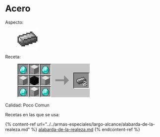 # Acero

Aspecto:

<figure><img src="../../../.gitbook/assets/New Piskel (1).png" alt=""><figcaption></figcaption></figure>

Receta:

<figure><img src="../../../.gitbook/assets/image (7) (1).png" alt=""><figcaption></figcaption></figure>

Calidad: Poco Comun

Recetas en las que se usa:

{% content-ref url="../../armas-especiales/largo-alcance/alabarda-de-la-realeza.md" %}
[alabarda-de-la-realeza.md](../../armas-especiales/largo-alcance/alabarda-de-la-realeza.md)
{% endcontent-ref %}
